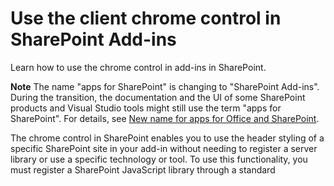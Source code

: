 
# Use the client chrome control in SharePoint Add-ins
Learn how to use the chrome control in add-ins in SharePoint.
 

 **Note**  The name "apps for SharePoint" is changing to "SharePoint Add-ins". During the transition, the documentation and the UI of some SharePoint products and Visual Studio tools might still use the term "apps for SharePoint". For details, see  [New name for apps for Office and SharePoint](new-name-for-apps-for-sharepoint#bk_newname).
 

The chrome control in SharePoint enables you to use the header styling of a specific SharePoint site in your add-in without needing to register a server library or use a specific technology or tool. To use this functionality, you must register a SharePoint JavaScript library through a standard <script> tag. You can provide a placeholder by using an HTML **div** element and further customize the control by using the available options. The control inherits its appearance from the specified SharePoint website.
 

## Prerequisites for using the examples in this article
<a name="SP15Usechromecontrol_Prereq"> </a>

To follow the steps in this example, you need the following:
 

 

- Visual Studio 2015
    
 
- A SharePoint development environment (add-in isolation required for on-premises scenarios)
    
 
For guidance on how to set up a development environment that fits your needs, see  [Start building Office and SharePoint Add-ins](http://msdn.microsoft.com/library/187f8c8c-1b15-471c-80b5-69a40e67deea.aspx).
 

 

### Core concepts to know before using the chrome control

The following table lists useful articles that can help you understand the concepts involved in a scenario that uses the chrome control.
 

 

**Table 1. Core concepts for using the chrome control**


|**Article title**|**Description**|
|:-----|:-----|
| [SharePoint Add-ins](sharepoint-add-ins)|Learn about the new add-in model in SharePoint that enables you to create add-ins, which are small, easy-to-use solutions for end users.|
| [UX design for SharePoint Add-ins](ux-design-for-sharepoint-add-ins)|Learn about the user experience (UX) options and alternatives that you have when building SharePoint Add-ins.|
| [Host webs, add-in webs, and SharePoint components in SharePoint](host-webs-add-in-webs-and-sharepoint-components-in-sharepoint-2013)|Learn about the distinction between host webs and add-in webs. Find out which SharePoint components can be included in a SharePoint Add-in, which components are deployed to the host web, which components are deployed to the add-in web, and how the add-in web is deployed in an isolated domain.|

## Code example: Use the chrome control in your cloud-hosted add-in
<a name="SP15Usechromecontrol_Codeexample"> </a>

A cloud-hosted add-in includes at least one remote component. For more information, see  [Choose patterns for developing and hosting your SharePoint Add-in](choose-patterns-for-developing-and-hosting-your-sharepoint-add-in). To use the chrome control in your cloud-hosted add-in, follow these steps:
 

 

1. Create the SharePoint Add-in and remote web projects.
    
 
2. Send default configuration options in the query string.
    
 
3. Add a webpage to the web project.
    
 
Figure 1 shows a remote webpage with the chrome control.
 

 

**Figure 1. Remote webpage with the chrome control**

 

 
![A remote web page with the chrome control](../../images/ChromeControl_result.png)
 

### To create the SharePoint Add-in and remote web projects


1. Open Visual Studio 2015 as administrator. (To do this, right-click the Visual Studio 2015 icon on the  **Start** menu, and choose **Run as administrator**.)
    
 
2. Create a new project using the  **SharePoint Add-in** template.
    
    Figure 2 shows the location of the  **SharePoint Add-in** template in Visual Studio 2015, under **Templates**,  **Visual C#**,  **Office/SharePoint**,  **Office Add-ins**.
    

    **Figure 2. SharePoint Add-in Visual Studio template**

 

  ![App for SharePoint Visual Studio template](../../images/AppForSharePointVSTemplate.PNG)
 

 

 
3. Provide the URL of the SharePoint website that you want to use for debugging.
    
 
4. Select  **Provider-hosted** as the hosting option for your add-in. For a SharePoint-hosted code sample, see [SharePoint-Add-in-JSOM-BasicDataOperations](https://github.com/OfficeDev/SharePoint-Add-in-JSOM-BasicDataOperations).
    
    After the wizard finishes, you should have a structure in  **Solution Explorer** that resembles Figure 3.
    

    **Figure 3. Add-in for SharePoint projects in Solution Explorer**

 

  ![App for SharePoint projects in Solution Explorer](../../images/AppVSTemplateSolutionExplorer.jpg)
 

 

 

### To send default configuration options in the query string


1. Open the Appmanifest.xml file in the manifest editor.
    
 
2. Add the  **{StandardTokens}** token and an additional _SPHostTitle_ parameter to the query string. Figure 4 shows the manifest editor with the configured query string parameters.
    
    **Figure 4. Manifest editor with query string parameters for the chrome control**

 

  ![Manifest editor with query string parameters](../../images/ChromeControl_manifest.PNG)
 

    The chrome control automatically takes the following values from the query string:
    
 

      -  **SPHostUrl**
    
 
  -  **SPHostTitle**
    
 
  -  **SPAppWebUrl**
    
 
  -  **SPLanguage**
    
 

     **{StandardTokens}** include **SPHostUrl** and **SPAppWebUrl**.
    
 

### To add a page that uses the chrome control in the web project


1. Right-click the web project, and add a new Web Form.
    
 
2. Copy the following markup, and paste it in the ASPX page. The markup performs the following tasks:
    
      - Loads the AJAX library from the Microsoft CDN (Content Delivery Network).
    
 
  - Loads the jQuery library from the Microsoft CDN.
    
 
  - Loads the SP.UI.Controls.js file using the jQuery function  **getScript**.
    
 
  - Defines a callback function for the  **onCssLoaded** event.
    
 
  - Prepares the options for the chrome control.
    
 
  - Initializes the chrome control.
    
 

```HTML
  <!DOCTYPE html>
<html xmlns="http://www.w3.org/1999/xhtml">
<head>
    <title>Chrome control host page</title>
    <script 
        src="//ajax.aspnetcdn.com/ajax/4.0/1/MicrosoftAjax.js" 
        type="text/javascript">
    </script>
    <script 
        type="text/javascript" 
        src="//ajax.aspnetcdn.com/ajax/jQuery/jquery-1.7.2.min.js">
    </script>      
    <script 
        type="text/javascript"
        src="ChromeLoader.js">
    </script>
<script type="text/javascript">
"use strict";

var hostweburl;

//load the SharePoint resources
$(document).ready(function () {
    //Get the URI decoded URL.
    hostweburl =
        decodeURIComponent(
            getQueryStringParameter("SPHostUrl")
    );

    // The SharePoint js files URL are in the form:
    // web_url/_layouts/15/resource
    var scriptbase = hostweburl + "/_layouts/15/";

    // Load the js file and continue to the 
    //   success handler
    $.getScript(scriptbase + "SP.UI.Controls.js", renderChrome)
});

// Callback for the onCssLoaded event defined
//  in the options object of the chrome control
function chromeLoaded() {
    // When the page has loaded the required
    //  resources for the chrome control,
    //  display the page body.
    $("body").show();
}

//Function to prepare the options and render the control
function renderChrome() {
    // The Help, Account and Contact pages receive the 
    //   same query string parameters as the main page
    var options = {
        "appIconUrl": "siteicon.png",
        "appTitle": "Chrome control add-in",
        "appHelpPageUrl": "Help.html?"
            + document.URL.split("?")[1],
        // The onCssLoaded event allows you to 
        //  specify a callback to execute when the
        //  chrome resources have been loaded.
        "onCssLoaded": "chromeLoaded()",
        "settingsLinks": [
            {
                "linkUrl": "Account.html?"
                    + document.URL.split("?")[1],
                "displayName": "Account settings"
            },
            {
                "linkUrl": "Contact.html?"
                    + document.URL.split("?")[1],
                "displayName": "Contact us"
            }
        ]
    };

    var nav = new SP.UI.Controls.Navigation(
                            "chrome_ctrl_placeholder",
                            options
                        );
    nav.setVisible(true);
}

// Function to retrieve a query string value.
// For production purposes you may want to use
//  a library to handle the query string.
function getQueryStringParameter(paramToRetrieve) {
    var params =
        document.URL.split("?")[1].split("&amp;");
    var strParams = "";
    for (var i = 0; i < params.length; i = i + 1) {
        var singleParam = params[i].split("=");
        if (singleParam[0] == paramToRetrieve)
            return singleParam[1];
    }
}
</script>
</head>

<!-- The body is initally hidden. 
     The onCssLoaded callback allows you to 
     display the content after the required
     resources for the chrome control have
     been loaded.  -->
<body style="display: none">

    <!-- Chrome control placeholder -->
    <div id="chrome_ctrl_placeholder"></div>

    <!-- The chrome control also makes the SharePoint
          Website stylesheet available to your page -->
    <h1 class="ms-accentText">Main content</h1>
    <h2 class="ms-accentText">The chrome control</h2>
    <div id="MainContent">
        This is the page's main content. 
        You can use the links in the header to go to the help, 
        account or contact pages.
    </div>
</body>
</html>
```

3. You can also use the chrome control in a declarative way. In the following code example, the HTML markup declares the control without using JavaScript code to configure and initialize the control. The following markup performs the following tasks:
    
      - Provides a placeholder for the SP.UI.Controls.js JavaScript file.
    
 
  - Dynamically loads the SP.UI.Controls.js file
    
 
  - Provides a placeholder for the chrome control and specifies the options inline with the HTML markup.
    
 

```HTML
  <!DOCTYPE html>
<html xmlns="http://www.w3.org/1999/xhtml">
<head>
    <title>Chrome control host page</title>
    <script 
        src="http://ajax.aspnetcdn.com/ajax/4.0/1/MicrosoftAjax.js" 
        type="text/javascript">
    </script>
    <script 
        type="text/javascript" 
        src="http://ajax.aspnetcdn.com/ajax/jQuery/jquery-1.7.2.min.js">
    </script>      
    <script type="text/javascript">
    var hostweburl;

    // Load the SharePoint resources.
    $(document).ready(function () {

        // Get the URI decoded add-in web URL.
        hostweburl =
            decodeURIComponent(
                getQueryStringParameter("SPHostUrl")
        );

        // The SharePoint js files URL are in the form:
        // web_url/_layouts/15/resource.js
        var scriptbase = hostweburl + "/_layouts/15/";

        // Load the js file and continue to the 
        // success handler.
        $.getScript(scriptbase + "SP.UI.Controls.js")
    });

    // Function to retrieve a query string value.
    // For production purposes you may want to use
    // a library to handle the query string.
    function getQueryStringParameter(paramToRetrieve) {
        var params =
            document.URL.split("?")[1].split("&amp;");
        var strParams = "";
        for (var i = 0; i < params.length; i = i + 1) {
            var singleParam = params[i].split("=");
            if (singleParam[0] == paramToRetrieve)
                return singleParam[1];
        }
    }
    </script>
</head>
<body>

    <!-- Chrome control placeholder 
           Options are declared inline.  -->
    <div 
        id="chrome_ctrl_container"
        data-ms-control="SP.UI.Controls.Navigation"  
        data-ms-options=
            '{  
                "appHelpPageUrl" : "Help.html",
                "appIconUrl" : "siteIcon.png",
                "appTitle" : "Chrome control add-in",
                "settingsLinks" : [
                    {
                        "linkUrl" : "Account.html",
                        "displayName" : "Account settings"
                    },
                    {
                        "linkUrl" : "Contact.html",
                        "displayName" : "Contact us"
                    }
                ]
             }'>
    </div>
    
    <!-- The chrome control also makes the SharePoint
          Website style sheet available to your page. -->
    <h1 class="ms-accentText">Main content</h1>
    <h2 class="ms-accentText">The chrome control</h2>
    <div id="MainContent">
        This is the page's main content. 
        You can use the links in the header to go to the help, 
        account or contact pages.
    </div>
</body>
</html>
```


    The SP.UI.Controls.js library automatically renders the control if it finds the  **data-ms-control="SP.UI.Controls.Navigation"** attribute in a **div** element.
    
 

### To edit the StartPage element in the add-in manifest


1. Double-click the  **AppManifest.xml** file in **Solution Explorer**.
    
 
2. On the  **Start page** drop-down menu, choose the webpage that uses the chrome control.
    
 

### To build and run the solution


1. Make sure that the SharePoint Add-in project is set as the startup project.
    
 
2. Press the F5 key.
    
     **Note**  When you press F5, Visual Studio builds the solution, deploys the add-in, and opens the permissions page for the add-in.
3. Choose the  **Trust It** button.
    
 
4. Click the  **ChromeControlCloudhosted** add-in icon.
    
 
5. When you use the chrome control in your webpages, you can also use the SharePoint website style sheet, as shown in Figure 4.
    
    **Figure 5. SharePoint website style sheet used in the page**

 

  ![SharePoint website stylesheet used in a page](../../images/ChromControl_stylesheet.png)
 

 

 

**Table 2. Troubleshooting the solution**


|**Problem**|**Solution**|
|:-----|:-----|
|Unhandled exception  **SP is undefined**.|Make sure your browser loads SP.UI.Controls.js file.|
|The chrome control does not render properly.|The chrome control only supports document modes Internet Explorer 8 and superior. Make sure your browser renders your page in document mode Internet Explorer 8 or superior.|
|Certificate error.|Set the  **SSL Enabled** property of your web project to false. In the SharePoint Add-in project, set the **Web Project** property toNone, and then set the property back to your web project's name.|

## Next steps
<a name="SP15Usechromecontrol_Nextsteps"> </a>

This article demonstrated how to use the chrome control in a SharePoint Add-in. As a next step, you can learn about other UX components that are available for SharePoint Add-ins. To learn more, see the following:
 

 

-  [Code sample: Use the chrome control in a cloud-hosted add-in](http://code.msdn.microsoft.com/SharePoint-2013-Work-with-089ecc6f)
    
 
-  [Code sample: Use the chrome control and the cross-domain library (CSOM)](http://code.msdn.microsoft.com/SharePoint-2013-Use-the-97c30a2e)
    
 
-  [Code sample: Use the chrome control and the cross-domain library (REST)](http://code.msdn.microsoft.com/SharePoint-2013-Use-the-a759e9f8)
    
 
-  [Use a SharePoint website's style sheet in SharePoint Add-ins](use-a-sharepoint-website-s-style-sheet-in-sharepoint-add-ins)
    
 
-  [Create custom actions to deploy with SharePoint Add-ins](create-custom-actions-to-deploy-with-sharepoint-add-ins)
    
 
-  [Create add-in parts to install with your SharePoint Add-in](create-add-in-parts-to-install-with-your-sharepoint-add-in)
    
 

## Additional resources
<a name="SP15Usechromecontrol_Addresources"> </a>


-  [Set up an on-premises development environment for SharePoint Add-ins](set-up-an-on-premises-development-environment-for-sharepoint-add-ins)
    
 
-  [UX design for SharePoint Add-ins](ux-design-for-sharepoint-add-ins)
    
 
-  [SharePoint Add-ins UX design guidelines](sharepoint-add-ins-ux-design-guidelines)
    
 
-  [Create UX components in SharePoint](create-ux-components-in-sharepoint-2013)
    
 
-  [Three ways to think about design options for SharePoint Add-ins](three-ways-to-think-about-design-options-for-sharepoint-add-ins)
    
 
-  [Important aspects of the SharePoint Add-in architecture and development landscape](important-aspects-of-the-sharepoint-add-in-architecture-and-development-landscape)
    
 

